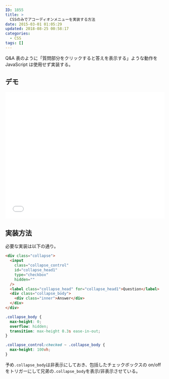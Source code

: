 ```yaml
---
ID: 1855
title: >
  CSSのみでアコーディオンメニューを実装する方法
date: 2015-03-01 01:05:29
updated: 2018-08-25 00:58:17
categories:
  - CSS
tags: []
---
```


Q&A 表のように「質問部分をクリックすると答えを表示する」ような動作を JavaScript は使用せず実装する。

<!--more-->

## デモ

<iframe height='400' scrolling='no' title='accordion menu' src='//codepen.io/hiro0218/embed/JaYqzM/?height=408&theme-id=light&default-tab=result&embed-version=2' frameborder='no' allowtransparency='true' allowfullscreen='true' style='width: 100%;'>See the Pen <a href='https://codepen.io/hiro0218/pen/JaYqzM/'>accordion menu</a> by hiro (<a href='https://codepen.io/hiro0218'>@hiro0218</a>) on <a href='https://codepen.io'>CodePen</a>.
</iframe>

## 実装方法

必要な実装は以下の通り。

```html
<div class="collapse">
  <input
    class="collapse_control"
    id="collapse_head1"
    type="checkbox"
    hidden=""
  />
  <label class="collapse_head" for="collapse_head1">Question</label>
  <div class="collapse_body">
    <div class="inner">Answer</div>
  </div>
</div>
```

```css
.collapse_body {
  max-height: 0;
  overflow: hidden;
  transition: max-height 0.3s ease-in-out;
}

.collapse_control:checked ~ .collapse_body {
  max-height: 100vh;
}
```

予め`.collapse_body`は非表示にしておき、包括したチェックボックスの on/off をトリガーにして兄弟の`.collapse_body`を表示/非表示させている。
